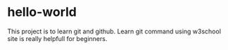 # hello-world
This project is to learn git and github.
Learn git command using w3school site is really helpfull for beginners.
